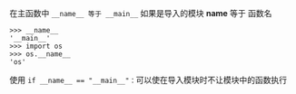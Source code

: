 在主函数中 `__name__ 等于 __main__`
如果是导入的模块 __name__ 等于 函数名
```
>>> __name__
'__main__'
>>> import os
>>> os.__name__
'os'
```
使用 `if __name__ == "__main__"：`可以使在导入模块时不让模块中的函数执行
